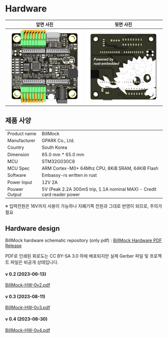 <!--
SPDX-FileCopyrightText: © 2023 Jinwoo Park (pmnxis@gmail.com)

SPDX-License-Identifier: MIT OR Apache-2.0
-->

# Hardware 

| 앞면 사진 | 뒷면 사진 |
| ---- | ---- |
| ![top side image](images/pcb_top_0v4.png) | ![bottom side image](images/pcb_bot_0v4.png) | 

## 제품 사양

|             |              |
| ----------- | ------------ |
| Product name| BillMock     |
| Manufacturer| GPARK Co., Ltd. |
| Country     | South Korea |
| Dimension   | 65.0 mm * 65.0 mm |
| MCU         | STM32G030C8 |
| MCU Spec    | ARM Cortex-M0+ 64Mhz CPU, 8KiB SRAM, 64KiB Flash |
| Software    | Embassy-rs written in rust |
| Power Input | 12V 2A |
| Pouwer Output | 5V (Peak 2.2A 300mS trip, 1.1A nominal MAX) - Credit card reader power |

※ 입력전원은 16V까지 사용이 가능하나 지폐기쪽 전원과 그대로 반영이 되므로, 주의가 필요

## Hardware design
BillMock hardware schematic repository (only pdf) : [BillMock Hardware PDF Release](https://github.com/pmnxis/BillMock-HW-RELEASE)

PDF로 인쇄된 회로도는 CC BY-SA 3.0 하에 배포되지만 실제 Gerber 파일 및 프로젝트 파일은 비공개 상태입니다.

#### v 0.2 (2023-06-13)
[BillMock-HW-0v2.pdf](https://github.com/pmnxis/BillMock-HW-RELEASE/blob/master/sch/BillMock-HW-0v2.pdf)

#### v 0.3 (2023-08-11)
[BillMock-HW-0v3.pdf](https://github.com/pmnxis/BillMock-HW-RELEASE/blob/master/sch/BillMock-HW-0v3.pdf)

#### v 0.4 (2023-08-30)
[BillMock-HW-0v4.pdf](https://github.com/pmnxis/BillMock-HW-RELEASE/blob/master/sch/BillMock-HW-0v4.pdf)
